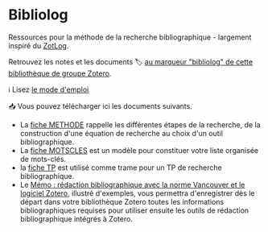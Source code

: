 # Bibliolog

Ressources pour la méthode de la recherche bibliographique - largement inspiré du [ZotLog](https://www.zotero.org/groups/zotlog/items/itemKey/HP6BW7TX).

Retrouvez les notes et les documents :label: [au marqueur "bibliolog" de cette bibliothèque de groupe Zotero](https://www.zotero.org/groups/2561378/form_biblio_isped/items/tag/bibliolog).

:information_source: Lisez [le mode d'emploi](https://www.zotero.org/groups/2561378/form_biblio_isped/items/itemKey/CYHI67IX)

:inbox_tray: Vous pouvez télécharger ici les documents suivants.

* La [fiche METHODE](https://github.com/fflamerie/bibliolog/blob/master/docs/recherche_biblio_METHODE.pdf) rappelle les différentes étapes de la recherche, de la construction d'une équation de recherche au choix d'un outil bibliographique.
* La [fiche MOTSCLES](https://github.com/fflamerie/bibliolog/blob/master/docs/recherche_biblio_MOTSCLES.doc) est un modèle pour constituer votre liste organisée de mots-clés.
* la [fiche TP](https://github.com/fflamerie/bibliolog/blob/master/docs/recherche_biblio_TP.doc) est utilisé comme trame pour un TP de recherche bibliographique.
* Le [Mémo : rédaction bibliographique avec la norme Vancouver et le logiciel Zotero](https://github.com/fflamerie/bibliolog/blob/master/docs/vancouver_zotero_memo.pdf), illustré d'exemples, vous permettra d'enregistrer dès le départ dans votre bibliothèque Zotero toutes les informations bibliographiques requises pour utiliser ensuite les outils de rédaction bibliographique intégrés à Zotero.

